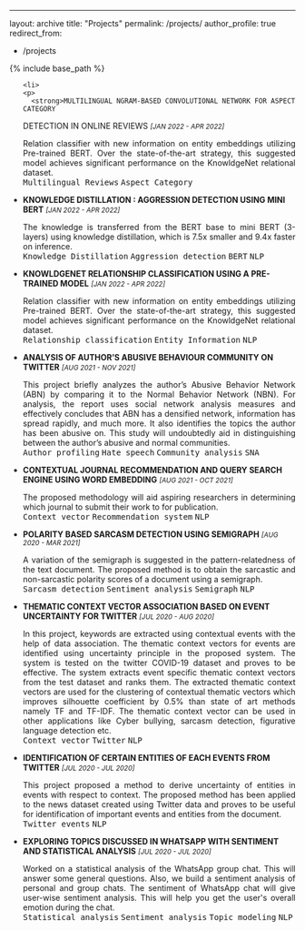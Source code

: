 ---
layout: archive
title: "Projects"
permalink: /projects/
author_profile: true
redirect_from:
  - /projects
<!-- ---
<a href="https://doi.org/10.1017/psrm.2019.23"><i class="fas fa-fw fa-link zoom" aria-hidden="true"></i></a>
<a href="https://doi.org/10.7910/DVN/VUY8UI"><i class="fas fa-fw fa-code zoom" aria-hidden="true"></i></a> -->



{% include base_path %}
<div>
<ul>
  
    <li>
    <p>
      <strong>MULTILINGUAL NGRAM-BASED CONVOLUTIONAL NETWORK FOR ASPECT CATEGORY
DETECTION IN ONLINE REVIEWS</strong> <small><i>[JAN 2022 - APR 2022]</i></small></p>
    <p align="justify">
      Relation classifier with new information on entity embeddings utilizing
        Pre-trained BERT. Over the state-of-the-art strategy, this suggested
        model achieves significant performance on the KnowldgeNet relational
        dataset. <br>
      <kbd>Multilingual Reviews</kbd> 
      <kbd>Aspect Category</kbd> 
       <br>
      <a href="/files/pdf/research/Agreement Strength.pdf"><i class="fas fa-fw fa-file-pdf zoom" aria-hidden="true"></i></a>
      <a href="https://github.com/SwapnilSMane/SNA-Project"><i class="fab fa-fw fa-github zoom" aria-hidden="true"></i></a>
    </p>
  </li>
  
  
  <li>
    <p>
      <strong>KNOWLEDGE DISTILLATION : AGGRESSION DETECTION USING MINI BERT</strong> <small><i>[JAN 2022 - APR 2022]</i></small></p>
    <p align="justify">
      The knowledge is transferred from the BERT base to mini BERT (3-layers)
      using knowledge distillation, which is 7.5x smaller and 9.4x faster on
      inference. <br>
      <kbd>Knowledge Distillation</kbd> 
      <kbd>Aggression detection</kbd> 
      <kbd>BERT</kbd> 
      <kbd>NLP</kbd> 
    </p>
  </li>
  
  
  <li>
    <p>
      <strong>KNOWLDGENET RELATIONSHIP CLASSIFICATION USING A PRE-TRAINED
        MODEL</strong> <small><i>[JAN 2022 - APR 2022]</i></small></p>
    <p align="justify">
      Relation classifier with new information on entity embeddings utilizing
        Pre-trained BERT. Over the state-of-the-art strategy, this suggested
        model achieves significant performance on the KnowldgeNet relational
        dataset. <br>
      <kbd>Relationship classification</kbd> 
      <kbd>Entity Information</kbd> 
      <kbd>NLP </kbd>
    </p>
  </li> 

<li>
    <p>
      <strong>ANALYSIS OF AUTHOR’S ABUSIVE BEHAVIOUR COMMUNITY ON TWITTER</strong> <small><i>[AUG 2021 - NOV 2021]</i></small></p>
    <p align="justify">
      This project briefly analyzes the author’s Abusive Behavior Network
        (ABN) by comparing it to the Normal Behavior Network (NBN). For analysis, the report uses social network analysis measures and
        effectively concludes that ABN has a densified network, information has
        spread rapidly, and much more. It also identifies the topics the author
        has been abusive on. This study will undoubtedly aid in distinguishing
        between the author’s abusive and normal communities.
      <br>
      <kbd>Author profiling</kbd> 
      <kbd>Hate speech</kbd> 
      <kbd>Community analysis</kbd> 
      <kbd>SNA</kbd> 
      <br>
      <a href="/files/pdf/research/Agreement Strength.pdf"><i class="fas fa-fw fa-file-pdf zoom" aria-hidden="true"></i></a>
      <a href="https://github.com/SwapnilSMane/SNA-Project"><i class="fab fa-fw fa-github zoom" aria-hidden="true"></i></a>
    </p>
  </li> 

<li>
    <p>
      <strong>CONTEXTUAL JOURNAL RECOMMENDATION AND QUERY SEARCH ENGINE USING WORD
        EMBEDDING</strong> <small><i>[AUG 2021 - OCT 2021]</i></small></p>
    <p align="justify">
     The proposed methodology will aid aspiring researchers in determining
        which journal to submit their work to for publication.<br>
      <kbd>Context vector</kbd> 
      <kbd>Recommendation system</kbd> 
      <kbd>NLP</kbd> 
    </p>
  </li> 
  
  <li>
    <p>
      <strong>POLARITY BASED SARCASM DETECTION USING SEMIGRAPH</strong> <small><i>[AUG 2020 - MAR 2021]</i></small></p>
    <p align="justify">
     A variation of the semigraph is suggested in the pattern-relatedness of
        the text document. The proposed method is to obtain the sarcastic and
        non-sarcastic polarity scores of a document using a semigraph.<br>
      <kbd>Sarcasm detection</kbd> 
      <kbd>Sentiment analysis</kbd> 
      <kbd>Semigraph</kbd> 
      <kbd>NLP</kbd> 
    </p>
  </li> 

  <li>
    <p>
      <strong>THEMATIC CONTEXT VECTOR ASSOCIATION BASED ON EVENT UNCERTAINTY FOR
        TWITTER</strong> <small><i>[JUL 2020 - AUG 2020]</i></small></p>
    <p align="justify">
     In this project, keywords are extracted using contextual events with the
        help of data association. The thematic context vectors for events are
        identified using uncertainty principle in the proposed system. The
        system is tested on the twitter COVID-19 dataset and proves to be
        effective. The system extracts event specific thematic context vectors from the
        test dataset and ranks them. The extracted thematic context vectors are
        used for the clustering of contextual thematic vectors which improves
        silhouette coefficient by 0.5% than state of art methods namely TF and
        TF-IDF. The thematic context vector can be used in other applications like Cyber
        bullying, sarcasm detection, figurative language detection etc.
      <br>
      <kbd>Context vector</kbd> 
      <kbd>Twitter</kbd> 
      <kbd>NLP</kbd> 
      <br>
      <a href="/files/pdf/research/Agreement Strength.pdf"><i class="fas fa-fw fa-file-pdf zoom" aria-hidden="true"></i></a>
      <a href="https://github.com/SwapnilSMane/Thematic-context-vector-association-based-on-event-uncertainty-for-twitter-"><i class="fab fa-fw fa-github zoom" aria-hidden="true"></i></a>
    </p>
  </li> 

  <li>
    <p>
      <strong>IDENTIFICATION OF CERTAIN ENTITIES OF EACH EVENTS FROM TWITTER</strong> <small><i>[JUL 2020 - JUL 2020]</i></small></p>
    <p align="justify">
     This project proposed a method to derive uncertainty of entities in
        events with respect to context. The proposed method has been applied to
        the news dataset created using Twitter data and proves to be useful for
        identification of important events and entities from the document.
      <br>
      <kbd>Twitter events</kbd> 
      <kbd>NLP</kbd> 
      <br>
      <a href="/files/pdf/research/Agreement Strength.pdf"><i class="fas fa-fw fa-file-pdf zoom" aria-hidden="true"></i></a>
      <a href="https://github.com/SwapnilSMane/Identification-of-important-events-and-entities-from-the-document"><i class="fab fa-fw fa-github zoom" aria-hidden="true"></i></a>
    </p>
  </li> 

  <li>
    <p>
      <strong>EXPLORING TOPICS DISCUSSED IN WHATSAPP WITH SENTIMENT AND STATISTICAL
        ANALYSIS</strong> <small><i>[JUL 2020 - JUL 2020]</i></small></p>
    <p align="justify">
     Worked on a statistical analysis of the WhatsApp group chat. This will answer some general questions. Also, we build a sentiment analysis of personal and group chats. The sentiment of WhatsApp chat will give user-wise sentiment analysis. This will help you get the user's overall emotion during the chat.
      <br>
      <kbd>Statistical analysis</kbd> 
      <kbd>Sentiment analysis</kbd> 
      <kbd>Topic modeling</kbd> 
      <kbd>NLP</kbd> 
      <br>
      <a href="/files/pdf/research/Agreement Strength.pdf"><i class="fas fa-fw fa-file-pdf zoom" aria-hidden="true"></i></a>
      <a href="https://github.com/SwapnilSMane/Statistical-Analysis-of-WhatsApp-chat"><i class="fab fa-fw fa-github zoom" aria-hidden="true"></i></a>
    </p>
  </li> 
</ul>
</div>
